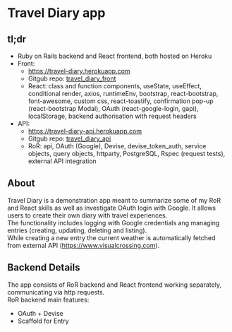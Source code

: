 # Travel Diary app
## tl;dr
- Ruby on Rails backend and React frontend, both hosted on Heroku
- Front:
  - https://travel-diary.herokuapp.com
  - Gitgub repo: <a href='https://github.com/mat-jar/travel_diary_front'>travel_diary_front</a>
  - React: class and function components, useState, useEffect, conditional render, axios, runtimeEnv, bootstrap, react-bootstrap, font-awesome,  custom css, react-toastify, confirmation pop-up (react-bootstrap Modal), OAuth (react-google-login, gapi), localStorage, backend authorisation with request headers
- API:
  - https://travel-diary-api.herokuapp.com
  - Gitgub repo: <a href='https://github.com/mat-jar/travel_diary_api'>travel_diary_api</a>
  - RoR: api, OAuth (Google), Devise, devise_token_auth, service objects, query objects, httparty, PostgreSQL, Rspec (request tests), external API integration

## About
Travel Diary is a demonstration app meant to summarize some of my RoR and React skills as well as investigate OAuth login with Google. It allows users to create their own diary with travel experiences.  <br />
The functionality includes logging with Google credentials ang managing entries (creating, updating, deleting and listing).  <br />
While creating a new entry the current weather is automatically fetched from external API (<a href='https://www.visualcrossing.com'>https://www.visualcrossing.com</a>).

## Backend Details
The app consists of RoR backend and React frontend working separately, communicating via http requests. <br />
RoR backend main features:
-	OAuth + Devise
-	Scaffold for Entry
